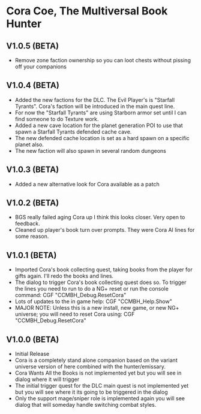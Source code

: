 # Cora Coe, The Multiversal Book Hunter

## V1.0.5 (BETA)
* Remove zone faction ownership so you can loot chests without pissing off your companions

## V1.0.4 (BETA)
* Added the new factions for the DLC. The Evil Player's is "Starfall Tyrants". Cora's faction will be introduced in the main quest line.
* For now the "Starfall Tyrants" are using Starborn armor set until I can find someone to do Texture work.
* Added a new cave location for the planet generation POI to use that spawn a Starfall Tyrants defended cache cave.
* The new defended cache location is set as a hard spawn on a specific planet also. 
* The new faction will also spawn in several random dungeons

## V1.0.3 (BETA)
* Added a new alternative look for Cora available as a patch

## V1.0.2 (BETA)
* BGS really failed aging Cora up I think this looks closer. Very open to feedback.
* Cleaned up player's book turn over prompts. They were Cora AI lines for some reason. 

## V1.0.1 (BETA)
* Imported Cora's book collecting quest, taking books from the player for gifts again. I'll redo the books and lines. 
* The dialog to trigger Cora's book collecting quest does so. To trigger the lines you need to run to do a NG+ reset or run the console command: CGF "CCMBH_Debug.ResetCora"
* Lots of updates to the in game help: CGF "CCMBH_Help.Show"
* MAJOR NOTE: Unless this is a new install, new game, or new NG+ universe; you will need to reset Cora using: CGF "CCMBH_Debug.ResetCora"

## V1.0.0 (BETA)
* Initial Release
* Cora is a completely stand alone companion based on the variant universe version of here combined with the hunter/emissary. 
* Cora Wants All the Books is not implemented yet but you will see in dialog where it will trigger
* The initial trigger quest for the DLC main quest is not implemented yet but you will see where it its going to be triggered in the dialog
* Only the support mage/sniper role is implemented again you will see dialog that will someday handle switching combat styles. 